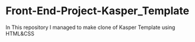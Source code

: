 # Front-End-Project-Kasper_Template
In This repository I managed to make clone of Kasper Template using HTML&CSS 
